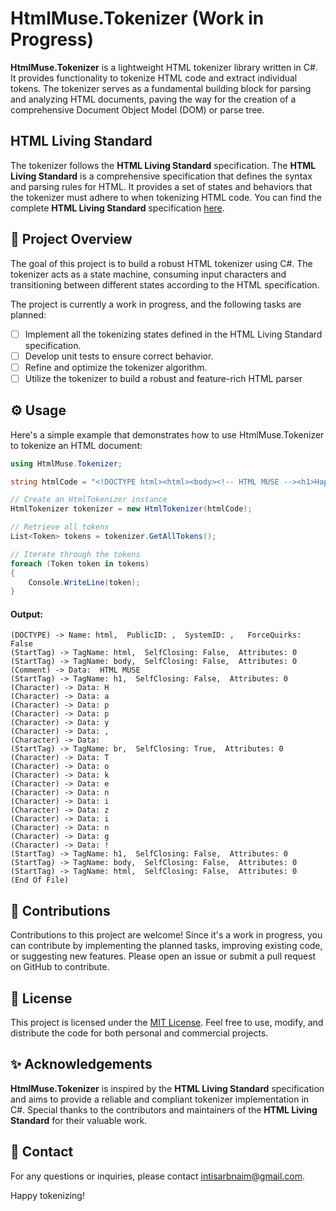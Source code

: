 # HtmlMuse.Tokenizer (Work in Progress)

**HtmlMuse.Tokenizer** is a lightweight HTML tokenizer library written in C#. It provides functionality to tokenize HTML code and extract individual tokens. The tokenizer serves as a fundamental building block for parsing and analyzing HTML documents, paving the way for the creation of a comprehensive Document Object Model (DOM) or parse tree.

## HTML Living Standard

The tokenizer follows the **HTML Living Standard** specification. The **HTML Living Standard** is a comprehensive specification that defines the syntax and parsing rules for HTML. It provides a set of states and behaviors that the tokenizer must adhere to when tokenizing HTML code. You can find the complete **HTML Living Standard** specification [here](https://html.spec.whatwg.org/multipage/parsing.html).

## 🔎 Project Overview

The goal of this project is to build a robust HTML tokenizer using C#. The tokenizer acts as a state machine, consuming input characters and transitioning between different states according to the HTML specification.

The project is currently a work in progress, and the following tasks are planned:

- ☐ Implement all the tokenizing states defined in the HTML Living Standard specification.
- ☐ Develop unit tests to ensure correct behavior.
- ☐ Refine and optimize the tokenizer algorithm.
- ☐ Utilize the tokenizer to build a robust and feature-rich HTML parser

## ⚙️ Usage

Here's a simple example that demonstrates how to use HtmlMuse.Tokenizer to tokenize an HTML document:

```csharp
using HtmlMuse.Tokenizer;

string htmlCode = "<!DOCTYPE html><html><body><!-- HTML MUSE --><h1>Happy, <br/>Tokenizing!</h1></body></html>";

// Create an HtmlTokenizer instance
HtmlTokenizer tokenizer = new HtmlTokenizer(htmlCode);

// Retrieve all tokens
List<Token> tokens = tokenizer.GetAllTokens();

// Iterate through the tokens
foreach (Token token in tokens)
{
    Console.WriteLine(token);
}

```

#### Output:

```shell
(DOCTYPE) -> Name: html,  PublicID: ,  SystemID: ,   ForceQuirks: False
(StartTag) -> TagName: html,  SelfClosing: False,  Attributes: 0
(StartTag) -> TagName: body,  SelfClosing: False,  Attributes: 0
(Comment) -> Data:  HTML MUSE
(StartTag) -> TagName: h1,  SelfClosing: False,  Attributes: 0
(Character) -> Data: H
(Character) -> Data: a
(Character) -> Data: p
(Character) -> Data: p
(Character) -> Data: y
(Character) -> Data: ,
(Character) -> Data:
(StartTag) -> TagName: br,  SelfClosing: True,  Attributes: 0
(Character) -> Data: T
(Character) -> Data: o
(Character) -> Data: k
(Character) -> Data: e
(Character) -> Data: n
(Character) -> Data: i
(Character) -> Data: z
(Character) -> Data: i
(Character) -> Data: n
(Character) -> Data: g
(Character) -> Data: !
(StartTag) -> TagName: h1,  SelfClosing: False,  Attributes: 0
(StartTag) -> TagName: body,  SelfClosing: False,  Attributes: 0
(StartTag) -> TagName: html,  SelfClosing: False,  Attributes: 0
(End Of File)
```

## 🤝 Contributions

Contributions to this project are welcome! Since it's a work in progress, you can contribute by implementing the planned tasks, improving existing code, or suggesting new features. Please open an issue or submit a pull request on GitHub to contribute.

## 📑 License

This project is licensed under the [MIT License](LICENSE). Feel free to use, modify, and distribute the code for both personal and commercial projects.

## ✨ Acknowledgements

**HtmlMuse.Tokenizer** is inspired by the **HTML Living Standard** specification and aims to provide a reliable and compliant tokenizer implementation in C#. Special thanks to the contributors and maintainers of the **HTML Living Standard** for their valuable work.

## 📧 Contact

For any questions or inquiries, please contact [intisarbnaim@gmail.com](mailto:intisarbnaim@gmail.com).

Happy tokenizing!
